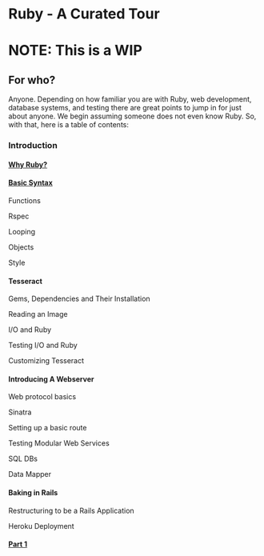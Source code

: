 # Ruby - A Curated Tour
# NOTE: This is a WIP
## For who?
Anyone. Depending on how familiar you are with Ruby, web development, database systems, and testing there
are great points to jump in for just about anyone. We begin assuming someone does not even know Ruby.
So, with that, here is a table of contents:

### Introduction
#### [Why Ruby?](/introduction/why_ruby.md)

#### [Basic Syntax](/introduction/basic_syntax.md)

Functions

Rspec

Looping

Objects

Style


#### Tesseract
Gems, Dependencies and Their Installation

Reading an Image

I/O and Ruby

Testing I/O and Ruby

Customizing Tesseract

#### Introducing A Webserver
Web protocol basics

Sinatra

Setting up a basic route

Testing Modular Web Services

SQL DBs

Data Mapper

#### Baking in Rails
Restructuring to be a Rails Application

Heroku Deployment

#### [Part 1](/part_one.md)

